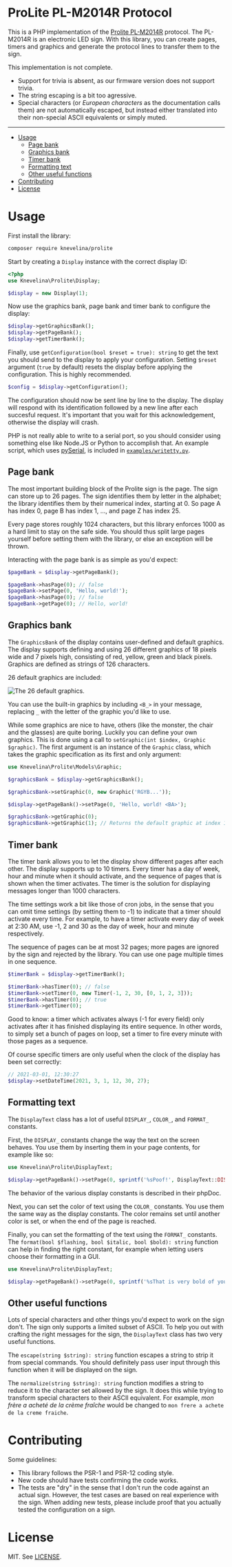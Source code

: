 # ProLite PL-M2014R Protocol

This is a PHP implementation of the [Prolite PL-M2014R](https://wls.wwco.com/ledsigns/prolite/) protocol. The PL-M2014R is an electronic LED sign. With this library, you can create pages, timers and graphics and generate the protocol lines to transfer them to the sign.

This implementation is not complete.

* Support for trivia is absent, as our firmware version does not support trivia.
* The string escaping is a bit too agressive.
* Special characters (or _European characters_ as the documentation calls them) are not automatically escaped, but instead either translated into their non-special ASCII equivalents or simply muted.

---

- [Usage](#usage)
  * [Page bank](#page-bank)
  * [Graphics bank](#graphics-bank)
  * [Timer bank](#timer-bank)
  * [Formatting text](#formatting-text)
  * [Other useful functions](#other-useful-functions)
- [Contributing](#contributing)
- [License](#license)

# Usage
First install the library:
```sh
composer require knevelina/prolite
```

Start by creating a `Display` instance with the correct display ID:

```php
<?php
use Knevelina\Prolite\Display;

$display = new Display(1);
```

Now use the graphics bank, page bank and timer bank to configure the display:

```php
$display->getGraphicsBank();
$display->getPageBank();
$display->getTimerBank();
```

Finally, use `getConfiguration(bool $reset = true): string` to get the text you should send to the display to apply your configuration. Setting `$reset` argument (`true` by default) resets the display before applying the configuration. This is highly recommended.

```php
$config = $display->getConfiguration();
```

The configuration should now be sent line by line to the display. The display will respond with its identification followed by a new line after each succesful request. It's important that you wait for this acknowledgement, otherwise the display will crash.

PHP is not really able to write to a serial port, so you should consider using something else like Node.JS or Python to accomplish that. An example script, which uses [pySerial](https://github.com/pyserial/pyserial/), is included in [`examples/writetty.py`](examples/writetty.py).

## Page bank
The most important building block of the Prolite sign is the page. The sign can store up to 26 pages. The sign identifies them by letter in the alphabet; the library identifies them by their numerical index, starting at 0. So page A has index 0, page B has index 1, ..., and page Z has index 25.

Every page stores roughly 1024 characters, but this library enforces 1000 as a hard limit to stay on the safe side. You should thus split large pages yourself before setting them with the library, or else an exception will be thrown.

Interacting with the page bank is as simple as you'd expect:

```php
$pageBank = $display->getPageBank();

$pageBank->hasPage(0); // false
$pageBank->setPage(0, 'Hello, world!');
$pageBank->hasPage(0); // false
$pageBank->getPage(0); // Hello, world!
```

## Graphics bank
The `GraphicsBank` of the display contains user-defined and default graphics. The display supports defining and using 26 different graphics of 18 pixels wide and 7 pixels high, consisting of red, yellow, green and black pixels. Graphics are defined as strings of 126 characters.

26 default graphics are included:

![The 26 default graphics.](images/graphics.png)

You can use the built-in graphics by including `<B_>` in your message, replacing `_` with the letter of the graphic you'd like to use.

While some graphics are nice to have, others (like the monster, the chair and the glasses) are quite boring. Luckily you can define your own graphics. This is done using a call to `setGraphic(int $index, Graphic $graphic)`. The first argument is an instance of the `Graphic` class, which takes the graphic specification as its first and only argument:

```php
use Knevelina\Prolite\Models\Graphic;

$graphicsBank = $display->getGraphicsBank();

$graphicsBank->setGraphic(0, new Graphic('RGYB...'));

$display->getPageBank()->setPage(0, 'Hello, world! <BA>');

$graphicsBank->getGraphic(0);
$graphicsBank->getGraphic(1); // Returns the default graphic at index 1.
```

## Timer bank
The timer bank allows you to let the display show different pages after each other. The display supports up to 10 timers. Every timer has a day of week, hour and minute when it should activate, and the sequence of pages that is shown when the timer activates. The timer is the solution for displaying messages longer than 1000 characters.

The time settings work a bit like those of cron jobs, in the sense that you can omit time settings (by setting them to -1) to indicate that a timer should activate every time. For example, to have a timer activate every day of week at 2:30 AM, use -1, 2 and 30 as the day of week, hour and minute respectively.

The sequence of pages can be at most 32 pages; more pages are ignored by the sign and rejected by the library. You can use one page multiple times in one sequence.

```php
$timerBank = $display->getTimerBank();

$timerBank->hasTimer(0); // false
$timerBank->setTimer(0, new Timer(-1, 2, 30, [0, 1, 2, 3]));
$timerBank->hasTimer(0); // true
$timerBank->getTimer(0);
```

Good to know: a timer which activates always (-1 for every field) only activates after it has finished displaying its entire sequence. In other words, to simply set a bunch of pages on loop, set a timer to fire every minute with those pages as a sequence.

Of course specific timers are only useful when the clock of the display has been set correctly:

```php
// 2021-03-01, 12:30:27
$display->setDateTime(2021, 3, 1, 12, 30, 27);
```

## Formatting text
The `DisplayText` class has a lot of useful `DISPLAY_`, `COLOR_`, and `FORMAT_` constants.

First, the `DISPLAY_` constants change the way the text on the screen behaves. You use them by inserting them in your page contents, for example like so:

```php
use Knevelina\Prolite\DisplayText;

$display->getPageBank()->setPage(0, sprintf('%sPoof!', DisplayText::DISPLAY_APPEAR));
```

The behavior of the various display constants is described in their phpDoc.

Next, you can set the color of text using the `COLOR_` constants. You use them the same way as the display constants. The color remains set until another color is set, or when the end of the page is reached.

Finally, you can set the formatting of the text using the `FORMAT_` constants. The `format(bool $flashing, bool $italic, bool $bold): string` function can help in finding the right constant, for example when letting users choose their formatting in a GUI.

```php
use Knevelina\Prolite\DisplayText;

$display->getPageBank()->setPage(0, sprintf('%sThat is very bold of you.', DisplayText::format(false, false, true)));
```

## Other useful functions
Lots of special characters and other things you'd expect to work on the sign don't. The sign only supports a limited subset of ASCII. To help you out with crafting the right messages for the sign, the `DisplayText` class has two very useful functions.

The `escape(string $string): string` function escapes a string to strip it from special commands. You should definitely pass user input through this function when it will be displayed on the sign.

The `normalize(string $string): string` function modifies a string to reduce it to the character set allowed by the sign. It does this while trying to transform special characters to their ASCII equivalent. For example, _mon frère a acheté de la crème fraîche_ would be changed to `mon frere a achete de la creme fraiche`.

# Contributing
Some guidelines:

* This library follows the PSR-1 and PSR-12 coding style.
* New code should have tests confirming the code works.
* The tests are "dry" in the sense that I don't run the code against an actual sign. However, the test cases are based on real experience with the sign. When adding new tests, please include proof that you actually tested the configuration on a sign.

# License
MIT. See [LICENSE](LICENSE).
